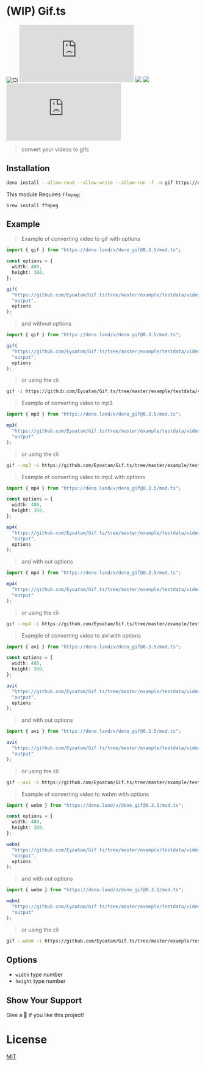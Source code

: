 # (WIP) Gif.ts

![CI](https://github.com/Eyoatam/gif.ts/workflows/ci/badge.svg)
![](https://img.shields.io/github/v/release/Eyoatam/gif.ts?logo=github)
![](https://img.shields.io/badge/license-MIT-blue.svg)
![](https://img.shields.io/badge/deno-^1.4.0-informational?logo=deno")
![](https://img.shields.io/github/stars/eyoatam/Gif.ts?style=social)

> convert your videos to gifs

## Installation

```bash
deno install --allow-read --allow-write --allow-run -f -n gif https://deno.land/x/deno_gif@0.3.0/cli.ts
```

This module Requires `ffmpeg`:

```
brew install ffmpeg
```

## Example

> Example of converting video to gif with options

```ts
import { gif } from "https://deno.land/x/deno_gif@0.3.5/mod.ts";

const options = {
  width: 480,
  height: 380,
};

gif(
  "https://github.com/Eyoatam/Gif.ts/tree/master/example/testdata/video.mp4",
  "output",
  options
);
```

> and without options

```ts
import { gif } from "https://deno.land/x/deno_gif@0.3.5/mod.ts";

gif(
  "https://github.com/Eyoatam/Gif.ts/tree/master/example/testdata/video.mp4",
  "output",
  options
);
```

> or using the cli

```bash
gif -i https://github.com/Eyoatam/Gif.ts/tree/master/example/testdata/video.mp4 -o output
```

> Example of converting video to mp3

```ts
import { mp3 } from "https://deno.land/x/deno_gif@0.3.5/mod.ts";

mp3(
  "https://github.com/Eyoatam/Gif.ts/tree/master/example/testdata/video.mp4",
  "output"
);
```

> or using the cli

```bash
gif --mp3 -i https://github.com/Eyoatam/Gif.ts/tree/master/example/testdata/video.mp4 -o output
```

> Example of converting video to mp4 with options

```ts
import { mp4 } from "https://deno.land/x/deno_gif@0.3.5/mod.ts";

const options = {
  width: 480,
  height: 350,
};

mp4(
  "https://github.com/Eyoatam/Gif.ts/tree/master/example/testdata/video.mp4",
  "output",
  options
);
```

> and with out options

```ts
import { mp4 } from "https://deno.land/x/deno_gif@0.3.5/mod.ts";

mp4(
  "https://github.com/Eyoatam/Gif.ts/tree/master/example/testdata/video.mp4",
  "output"
);
```

> or using the cli

```bash
gif --mp4 -i https://github.com/Eyoatam/Gif.ts/tree/master/example/testdata/video.mp4 -o output
```

> Example of converting video to avi with options

```ts
import { avi } from "https://deno.land/x/deno_gif@0.3.5/mod.ts";

const options = {
  width: 480,
  height: 350,
};

avi(
  "https://github.com/Eyoatam/Gif.ts/tree/master/example/testdata/video.mp4",
  "output",
  options
);
```

> and with out options

```ts
import { avi } from "https://deno.land/x/deno_gif@0.3.5/mod.ts";

avi(
  "https://github.com/Eyoatam/Gif.ts/tree/master/example/testdata/video.mp4",
  "output"
);
```

> or using the cli

```bash
gif --avi -i https://github.com/Eyoatam/Gif.ts/tree/master/example/testdata/video.mp4 -o output
```

> Example of converting video to webm with options

```ts
import { webm } from "https://deno.land/x/deno_gif@0.3.5/mod.ts";

const options = {
  width: 480,
  height: 350,
};

webm(
  "https://github.com/Eyoatam/Gif.ts/tree/master/example/testdata/video.mp4",
  "output",
  options
);
```

> and with out options

```ts
import { webm } from "https://deno.land/x/deno_gif@0.3.5/mod.ts";

webm(
  "https://github.com/Eyoatam/Gif.ts/tree/master/example/testdata/video.mp4",
  "output"
);
```

> or using the cli

```bash
gif --webm -i https://github.com/Eyoatam/Gif.ts/tree/master/example/testdata/video.mp4 -o output
```

## Options

- `width` type number
- `height` type number

## Show Your Support

Give a 🌟 if you like this project!

# License

[MIT](https://github.com/Eyoatam/gif.ts/blob/master/LICENSE)
